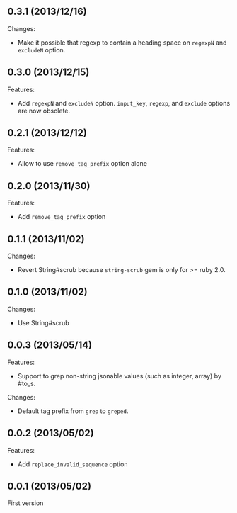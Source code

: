 ## 0.3.1 (2013/12/16)

Changes:

- Make it possible that regexp to contain a heading space on `regexpN` and `excludeN` option.

## 0.3.0 (2013/12/15)

Features:

- Add `regexpN` and `excludeN` option. `input_key`, `regexp`, and `exclude` options are now obsolete.

## 0.2.1 (2013/12/12)

Features:

- Allow to use `remove_tag_prefix` option alone

## 0.2.0 (2013/11/30)

Features:

- Add `remove_tag_prefix` option

## 0.1.1 (2013/11/02)

Changes:

- Revert String#scrub because `string-scrub` gem is only for >= ruby 2.0.

## 0.1.0 (2013/11/02)

Changes:

- Use String#scrub

## 0.0.3 (2013/05/14)

Features:

- Support to grep non-string jsonable values (such as integer, array) by #to_s. 

Changes:

- Default tag prefix from `grep` to `greped`. 

## 0.0.2 (2013/05/02)

Features:

- Add `replace_invalid_sequence` option

## 0.0.1 (2013/05/02)

First version

